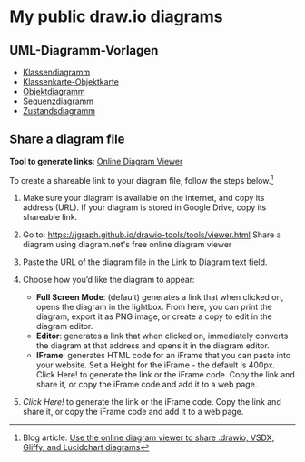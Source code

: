 # My public draw.io diagrams

## UML-Diagramm-Vorlagen

* [Klassendiagramm](https://www.draw.io#Uhttps%3A%2F%2Fraw.githubusercontent.com%2FJosef-Friedrich%2Fdrawio%2Frefs%2Fheads%2Fmain%2FUML-Diagramme%2FKlassendiagramm.drawio)
* [Klassenkarte-Objektkarte](https://www.draw.io#Uhttps%3A%2F%2Fraw.githubusercontent.com%2FJosef-Friedrich%2Fdrawio%2Frefs%2Fheads%2Fmain%2FUML-Diagramme%2FKlassenkarte-Objektkarte.drawio)
* [Objektdiagramm](https://www.draw.io#Uhttps%3A%2F%2Fraw.githubusercontent.com%2FJosef-Friedrich%2Fdrawio%2Frefs%2Fheads%2Fmain%2FUML-Diagramme%2FObjektdiagramm.drawio)
* [Sequenzdiagramm](https://www.draw.io#Uhttps%3A%2F%2Fraw.githubusercontent.com%2FJosef-Friedrich%2Fdrawio%2Frefs%2Fheads%2Fmain%2FUML-Diagramme%2FSequenzdiagramm.drawio)
* [Zustandsdiagramm](https://www.draw.io#Uhttps%3A%2F%2Fraw.githubusercontent.com%2FJosef-Friedrich%2Fdrawio%2Frefs%2Fheads%2Fmain%2FUML-Diagramme%2FZustandsdiagramm.drawio)

## Share a diagram file

**Tool to generate links**: [Online Diagram Viewer](https://jgraph.github.io/drawio-tools/tools/viewer.html)

To create a shareable link to your diagram file, follow the steps below.[^drawio]

1. Make sure your diagram is available on the internet, and copy its
   address (URL). If your diagram is stored in Google Drive, copy its
   shareable link.
2. Go to: https://jgraph.github.io/drawio-tools/tools/viewer.html Share
   a diagram using diagram.net's free online diagram viewer
3. Paste the URL of the diagram file in the Link to Diagram text field.
4. Choose how you’d like the diagram to appear:

    - **Full Screen Mode**: (default) generates a link that when clicked
      on, opens the diagram in the lightbox. From here, you can print
      the diagram, export it as PNG image, or create a copy to edit in
      the diagram editor.
    - **Editor**: generates a link that when clicked on, immediately
      converts the diagram at that address and opens it in the diagram
      editor.
    - **IFrame**: generates HTML code for an iFrame that you can paste
    into your website. Set a Height for the iFrame - the default is
    400px. Click Here! to generate the link or the iFrame code. Copy the
    link and share it, or copy the iFrame code and add it to a web page.

5. *Click Here!* to generate the link or the iFrame code. Copy the link
   and share it, or copy the iFrame code and add it to a web page.

[^drawio]: Blog article: [Use the online diagram viewer to share .drawio, VSDX, Gliffy, and Lucidchart diagrams](https://www.drawio.com/blog/online-diagram-viewer)
